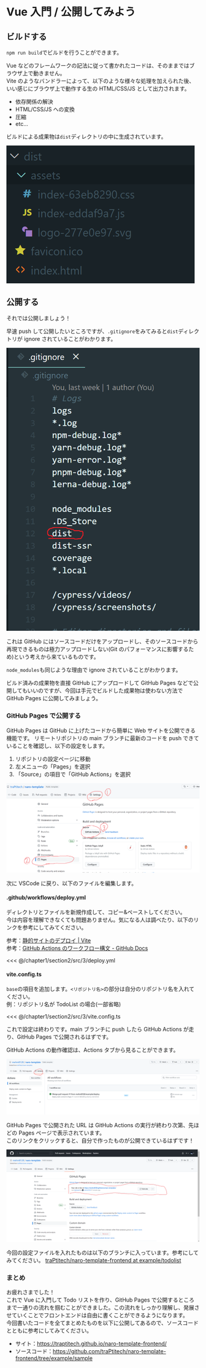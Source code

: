 # Vue 入門 / 公開してみよう

## ビルドする

`npm run build`でビルドを行うことができます。

Vue などのフレームワークの記法に従って書かれたコードは、そのままではブラウザ上で動きません。  
Vite のようなバンドラーによって、以下のような様々な処理を加えられた後、いい感じにブラウザ上で動作する生の HTML/CSS/JS として出力されます。

- 依存関係の解決
- HTML/CSS/JS への変換
- 圧縮
- etc...

ビルドによる成果物は`dist`ディレクトリの中に生成されています。

![](assets/3/06.png)

## 公開する

それでは公開しましょう！

早速 push して公開したいところですが、`.gitignore`をみてみると`dist`ディレクトリが ignore されていることがわかります。

![](assets/3/07.png)

これは GitHub にはソースコードだけをアップロードし、そのソースコードから再現できるものは極力アップロードしない(Git のパフォーマンスに影響するため)という考えから来ているものです。

`node_modules`も同じような理由で ignore されていることがわかります。

ビルド済みの成果物を直接 GitHub にアップロードして GitHub Pages などで公開してもいいのですが、今回は手元でビルドした成果物は使わない方法で GitHub Pages に公開してみましょう。

### GitHub Pages で公開する

GitHub Pages は GitHub に上げたコードから簡単に Web サイトを公開できる機能です。
リモートリポジトリの main ブランチに最新のコードを push できていることを確認し、以下の設定をします。

1. リポジトリの設定ページに移動
2. 左メニューの「Pages」を選択
3. 「Source」の項目で「GitHub Actions」を選択

![](assets/3/01.png)

次に VSCode に戻り、以下のファイルを編集します。

#### .github/workflows/deploy.yml

ディレクトリとファイルを新規作成して、コピー&ペーストしてください。  
今は内容を理解できなくても問題ありません。気になる人は調べたり、以下のリンクを参考にしてみてください。

参考：[静的サイトのデプロイ | Vite](https://ja.vitejs.dev/guide/static-deploy.html)  
参考：[GitHub Actions のワークフロー構文 - GitHub Docs](https://docs.github.com/ja/actions/using-workflows/workflow-syntax-for-github-actions)

<<< @/chapter1/section2/src/3/deploy.yml

#### vite.config.ts

`base`の項目を追加します。`<リポジトリ名>`の部分は自分のリポジトリ名を入れてください。  
例：リポジトリ名が TodoList の場合(一部省略)

<<< @/chapter1/section2/src/3/vite.config.ts

これで設定は終わりです。main ブランチに push したら GitHub Actions が走り、GitHub Pages で公開されるはずです。

GitHub Actions の動作確認は、Actions タブから見ることができます。

![](assets/3/04.png)

GitHub Pages で公開された URL は GitHub Actions の実行が終わり次第、先ほどの Pages ページで表示されています。  
このリンクをクリックすると、自分で作ったものが公開できているはずです！

![](assets/3/05.png)

今回の設定ファイルを入れたものは以下のブランチに入っています。参考にしてみてください。
[traPtitech/naro-template-frontend at example/todolist](https://github.com/traPtitech/naro-template-frontend/tree/example/todolist)

### まとめ
お疲れさまでした！  
これで Vue に入門して Todo リストを作り、GitHub Pages で公開するところまで一通りの流れを掴むことができました。この流れをしっかり理解し、発展させていくことでフロントエンドは自由に書くことができるようになります。  
今回書いたコードを全てまとめたものを以下に公開してあるので、ソースコードとともに参考にしてみてください。

- サイト：https://traptitech.github.io/naro-template-frontend/
- ソースコード：https://github.com/traPtitech/naro-template-frontend/tree/example/sample
